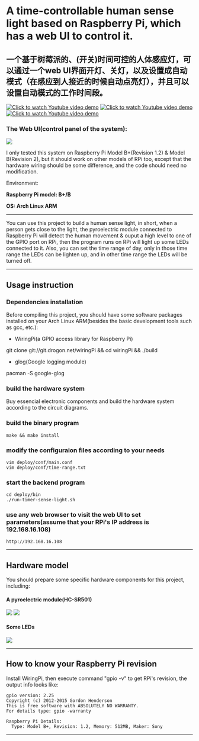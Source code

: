 # A time-controllable human sense light based on Raspberry Pi, which has a web UI to control it.
## 一个基于树莓派的、(开关)时间可控的人体感应灯，可以通过一个web UI界面开灯、关灯，以及设置成自动模式（在感应到人接近的时候自动点亮灯），并且可以设置自动模式的工作时间段。
[![Click to watch Youtube video demo](https://raw.githubusercontent.com/codelast/raspberry-pi/master/gpio/timer-sense-light/demo/finished_product_1.jpg)](https://www.youtube.com/watch?v=_6llPyMW7_M)
[![Click to watch Youtube video demo](https://raw.githubusercontent.com/codelast/raspberry-pi/master/gpio/timer-sense-light/demo/finished_product_2.jpg)](https://www.youtube.com/watch?v=_6llPyMW7_M)
[![Click to watch Youtube video demo](https://raw.githubusercontent.com/codelast/raspberry-pi/master/gpio/timer-sense-light/demo/semi_finished_product.jpg)](https://www.youtube.com/watch?v=_6llPyMW7_M)

### The Web UI(control panel of the system):
![](https://raw.githubusercontent.com/codelast/raspberry-pi/master/gpio/timer-sense-light/demo/web_ui_1.png)

I only tested this system on Raspberry Pi Model B+(Revision 1.2) & Model B(Revision 2), but it should work on other models of RPi too, except that the hardware wiring should be some difference, and the code should need no modification.

Environment:

**Raspberry Pi model: B+/B**

**OS: Arch Linux ARM**

****

You can use this project to build a human sense light, in short, when a person gets close to the light, the pyroelectric module connected to Raspberry Pi will detect the human movement & ouput a high level to one of the GPIO port on RPi, then the program runs on RPi will light up some LEDs connected to it.
Also, you can set the time range of day, only in those time range the LEDs can be lighten up, and in other time range the LEDs will be turned off.

****

## Usage instruction
### Dependencies installation
Before compiling this project, you should have some software packages installed on your Arch Linux ARM(besides the basic development tools such as gcc, etc.):
* WiringPi(a GPIO access library for Raspberry Pi)

git clone git://git.drogon.net/wiringPi && cd wiringPi && ./build
* glog(Google logging module)

pacman -S google-glog

### build the hardware system
Buy essencial electronic components and build the hardware system according to the circuit diagrams.

### build the binary program

    make && make install

### modify the configuraion files according to your needs

    vim deploy/conf/main.conf
    vim deploy/conf/time-range.txt

### start the backend program

    cd deploy/bin
    ./run-timer-sense-light.sh

### use any web browser to visit the web UI to set parameters(assume that your RPi's IP address is 192.168.16.108)

    http://192.168.16.108

****

## Hardware model
You should prepare some specific hardware components for this project, including:
#### A pyroelectric module(HC-SR501)
![](https://raw.githubusercontent.com/codelast/raspberry-pi/master/gpio/timer-sense-light/demo/pyroelectric_module_1.png)
![](https://raw.githubusercontent.com/codelast/raspberry-pi/master/gpio/timer-sense-light/demo/pyroelectric_module_2.png)

#### Some LEDs
![](https://raw.githubusercontent.com/codelast/raspberry-pi/master/gpio/timer-sense-light/demo/led.jpg)

****

## How to know your Raspberry Pi revision
Install WiringPi, then execute command "gpio -v" to get RPi's revision, the output info looks like:

    gpio version: 2.25
    Copyright (c) 2012-2015 Gordon Henderson
    This is free software with ABSOLUTELY NO WARRANTY.
    For details type: gpio -warranty
    
    Raspberry Pi Details:
      Type: Model B+, Revision: 1.2, Memory: 512MB, Maker: Sony

****
